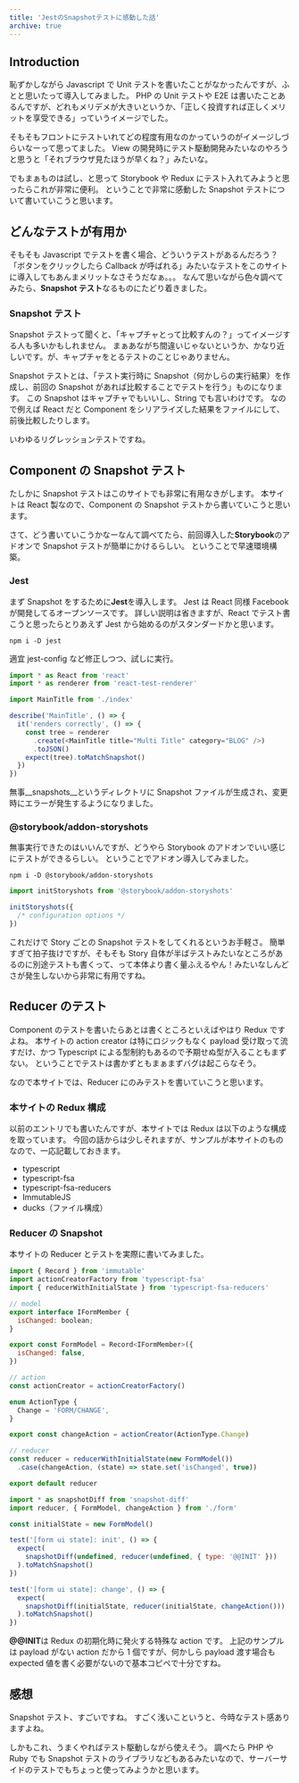 ```yaml
---
title: 'JestのSnapshotテストに感動した話'
archive: true
---
```


## Introduction

恥ずかしながら Javascript で Unit テストを書いたことがなかったんですが、ふとと思いたって導入してみました。
PHP の Unit テストや E2E は書いたことあるんですが、どれもメリデメが大きいというか、「正しく投資すれば正しくメリットを享受できる」っていうイメージでした。

そもそもフロントにテストいれてどの程度有用なのかっていうのがイメージしづらいなーって思ってました。
View の開発時にテスト駆動開発みたいなのやろうと思うと「それブラウザ見たほうが早くね？」みたいな。

でもまぁものは試し、と思って Storybook や Redux にテスト入れてみようと思ったらこれが非常に便利。
ということで非常に感動した Snapshot テストについて書いていこうと思います。

## どんなテストが有用か

そもそも Javascript でテストを書く場合、どういうテストがあるんだろう？
「ボタンをクリックしたら Callback が呼ばれる」みたいなテストをこのサイトに導入してもあんまメリットなさそうだなぁ。。。
なんて思いながら色々調べてみたら、**Snapshot テスト**なるものにたどり着きました。

### Snapshot テスト

Snapshot テストって聞くと、「キャプチャとって比較すんの？」ってイメージする人も多いかもしれません。
まぁあながち間違いじゃないというか、かなり近しいです。が、キャプチャをとるテストのことじゃありません。

Snapshot テストとは、「テスト実行時に Snapshot（何かしらの実行結果）を作成し、前回の Snapshot があれば比較することでテストを行う」ものになります。
この Snapshot はキャプチャでもいいし、String でも言いわけです。
なので例えば React だと Component をシリアライズした結果をファイルにして、前後比較したりします。

いわゆるリグレッションテストですね。

## Component の Snapshot テスト

たしかに Snapshot テストはこのサイトでも非常に有用なきがします。
本サイトは React 製なので、Component の Snapshot テストから書いていこうと思います。

さて、どう書いていこうかなーなんて調べてたら、前回導入した**Storybook**のアドオンで Snapshot テストが簡単にかけるらしい。
ということで早速環境構築。

### Jest

まず Snapshot をするために**Jest**を導入します。
Jest は React 同様 Facebook が開発してるオープンソースです。
詳しい説明は省きますが、React でテスト書こうと思ったらとりあえず Jest から始めるのがスタンダードかと思います。

```none
npm i -D jest
```

適宜 jest-config など修正しつつ、試しに実行。

```javascript
import * as React from 'react'
import * as renderer from 'react-test-renderer'

import MainTitle from './index'

describe('MainTitle', () => {
  it('renders correctly', () => {
    const tree = renderer
      .create(<MainTitle title="Multi Title" category="BLOG" />)
      .toJSON()
    expect(tree).toMatchSnapshot()
  })
})
```

無事\_\_snapshots\_\_というディレクトリに Snapshot ファイルが生成され、変更時にエラーが発生するようになりました。

### @storybook/addon-storyshots

無事実行できたのはいいんですが、どうやら Storybook のアドオンでいい感じにテストができるらしい。
ということでアドオン導入してみました。

```none
npm i -D @storybook/addon-storyshots
```

```javascript
import initStoryshots from '@storybook/addon-storyshots'

initStoryshots({
  /* configuration options */
})
```

これだけで Story ごとの Snapshot テストをしてくれるというお手軽さ。
簡単すぎて拍子抜けですが、そもそも Story 自体が半ばテストみたいなところがあるのに別途テストも書くって、って本体より書く量ふえるやん！みたいなしんどさが発生しないから非常に有用ですね。

## Reducer のテスト

Component のテストを書いたらあとは書くところといえばやはり Redux ですよね。
本サイトの action creator は特にロジックもなく payload 受け取って流すだけ、かつ Typescript による型制約もあるので予期せぬ型が入ることもまずない。
ということでテストは書かずともまぁまずバグは起こらなそう。

なので本サイトでは、Reducer にのみテストを書いていこうと思います。

### 本サイトの Redux 構成

以前のエントリでも書いたんですが、本サイトでは Redux は以下のような構成を取っています。
今回の話からは少しそれますが、サンプルが本サイトのものなので、一応記載しておきます。

- typescript
- typescript-fsa
- typescript-fsa-reducers
- ImmutableJS
- ducks（ファイル構成）

### Reducer の Snapshot

本サイトの Reducer とテストを実際に書いてみました。

```javascript
import { Record } from 'immutable'
import actionCreatorFactory from 'typescript-fsa'
import { reducerWithInitialState } from 'typescript-fsa-reducers'

// model
export interface IFormMember {
  isChanged: boolean;
}

export const FormModel = Record<IFormMember>({
  isChanged: false,
})

// action
const actionCreator = actionCreatorFactory()

enum ActionType {
  Change = 'FORM/CHANGE',
}

export const changeAction = actionCreator(ActionType.Change)

// reducer
const reducer = reducerWithInitialState(new FormModel())
  .case(changeAction, (state) => state.set('isChanged', true))

export default reducer
```

```javascript
import * as snapshotDiff from 'snapshot-diff'
import reducer, { FormModel, changeAction } from './form'

const initialState = new FormModel()

test('[form ui state]: init', () => {
  expect(
    snapshotDiff(undefined, reducer(undefined, { type: '@@INIT' }))
  ).toMatchSnapshot()
})

test('[form ui state]: change', () => {
  expect(
    snapshotDiff(initialState, reducer(initialState, changeAction()))
  ).toMatchSnapshot()
})
```

**@@INIT**は Redux の初期化時に発火する特殊な action です。
上記のサンプルは payload がない action だから 1 個ですが、何かしら payload 渡す場合も expected 値を書く必要がないので基本コピペで十分ですね。

## 感想

Snapshot テスト、すごいですね。
すごく浅いこというと、今時なテスト感ありますよね。

しかもこれ、うまくやればテスト駆動しながら使えそう。
調べたら PHP や Ruby でも Snapshot テストのライブラリなどもあるみたいなので、サーバーサイドのテストでもちょっと使ってみようかと思います。
